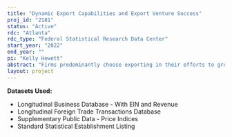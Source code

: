 ```yaml
---
title: "Dynamic Export Capabilities and Export Venture Success"
proj_id: "2181"
status: "Active"
rdc: "Atlanta"
rdc_type: "Federal Statistical Research Data Center"
start_year: "2022"
end_year: ""
pi: "Kelly Hewett"
abstract: "Firms predominantly choose exporting in their efforts to grow via international expansion. As managers formulate their overall exporting strategies, including what products to export, which markets represent the best opportunities for their next export venture(s), and in which markets they should cease export activities, accumulated export experience and related learning play an important role, a phenomenon often referred to in the marketing literature as learning-by-exporting. While the economic trade literature has explored issues associated with exporting a number of products and exporting to a number of markets,  there remain gaps regarding the extent to which exporting different products and exporting to different markets enhance learning from exporting and how much each type of learning (from markets and from products) influences export success. To fill these gaps, we will explore how exporting firms maximize learning based on their export experiences with market and with products.  Specifically, in this project, we will answer the following questions: Does learning from exporting the same product to different markets or different products to the same market contribute more to a firm's export capabilities; how will learning from exporting change over time; and do export capabilities affect export venture survival? To answer these questions, we will estimate multivariate regression models using the Longitudinal Firm Trade Transactions Database (LFTTD)."
layout: project
---
```


**Datasets Used:**

  - Longitudinal Business Database - With EIN and Revenue 
  - Longitudinal Foreign Trade Transactions Database 
  - Supplementary Public Data - Price Indices 
  - Standard Statistical Establishment Listing 

